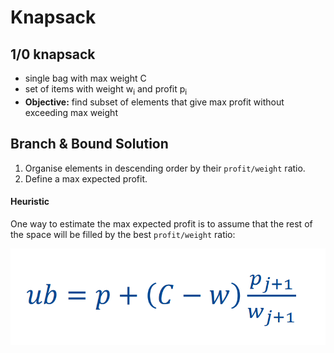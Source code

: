 # Knapsack


## 1/0 knapsack

- single bag with max weight C
- set of items with weight w<sub>i</sub> and profit p<sub>i</sub>
- **Objective:** find subset of elements that give max profit without exceeding max weight

## Branch & Bound Solution

1. Organise elements in descending order by their `profit/weight` ratio.
2. Define a max expected profit.

#### Heuristic

One way to estimate the max expected profit is to assume that the rest of the space will be filled by the best `profit/weight` ratio:

![Knapsack Heuristic](img/knapsack_heuristic.PNG)

